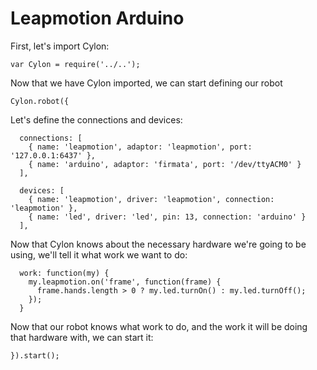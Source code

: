 # Leapmotion Arduino

First, let's import Cylon:

    var Cylon = require('../..');

Now that we have Cylon imported, we can start defining our robot

    Cylon.robot({

Let's define the connections and devices:

      connections: [
        { name: 'leapmotion', adaptor: 'leapmotion', port: '127.0.0.1:6437' },
        { name: 'arduino', adaptor: 'firmata', port: '/dev/ttyACM0' }
      ],

      devices: [
        { name: 'leapmotion', driver: 'leapmotion', connection: 'leapmotion' },
        { name: 'led', driver: 'led', pin: 13, connection: 'arduino' }
      ],

Now that Cylon knows about the necessary hardware we're going to be using, we'll
tell it what work we want to do:

      work: function(my) {
        my.leapmotion.on('frame', function(frame) {
          frame.hands.length > 0 ? my.led.turnOn() : my.led.turnOff();
        });
      }

Now that our robot knows what work to do, and the work it will be doing that
hardware with, we can start it:

    }).start();

